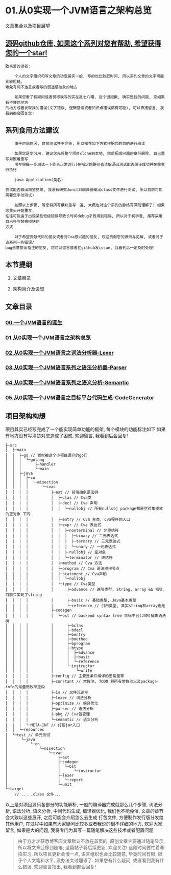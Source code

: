 01.从0实现一个JVM语言之架构总览
===
文章集合以及项目展望

## [源码github仓库, 如果这个系列对您有帮助, 希望获得您的一个star!](https://github.com/MilitaryIntelligence6/Cva)

```text
致亲爱的读者:

    个人的文字组织和写文章的功底属实一般, 写的也比较赶时间, 所以系列文章的文字可能比较粗糙,
难免有词不达意或者写的很迷惑抽象的地方 

    如果您看了有疑问或者觉得我写的实在乱七八糟, 这个很抱歉, 确实是我的问题, 您如果有不懂的地方
的地方或者发现我的错误(文字错误, 逻辑错误或者知识点错误都有可能), 可以直接留言, 我看到都会回复您!
```
## **系列食用方法建议**
```text
    由于时间原因, 目前测试并不完善, 所以推荐如下方式根据您的目的进行阅读

    如果您是学习用, 建议您先将整个项目clone到本地, 然后把感兴趣的章节删除, 自己重写对照着重写
    书写完每一步测试一下能否正常运行(在指定的路径去读取源码测试能否编译成功并在命令行执行

    java Application(类名)

尝试能否输出期望结果, 我没有研究Junit对编译器输出class文件进行测试, 所以目前可能需要您手动测试)

    按照以上步骤, 等您将所有模块重写一遍, 大概也对这个系列的脉络有深刻理解了! 如果您重头开始重写, 
往往可能由于出现某些低级错误导致长时间debug才找得到错误, 所以对于初学者, 推荐采用自己补写替换模块的
方式

    对于希望贡献代码的朋友或者对Cva感兴趣的朋友, 欢迎贡献您的源码与见解, 或者对于该系列一些错误/
bug愿意提出指正的朋友, 您可以留言或者在github发issue, 我看到后一定及时处理!

```
## 本节提纲

1. 文章目录

2. 架构简介及设想 


文章目录
---
### [00.一个JVM语言的诞生](https://www.cnblogs.com/misection/p/14429145.html)
### [01.从0实现一个JVM语言之架构总览](https://www.cnblogs.com/misection/p/14429158.html)
### [02.从0实现一个JVM语言之词法分析器-Lexer](https://www.cnblogs.com/misection/p/14458592.html)
### [03.从0实现一个JVM语言系列之语法分析器-Parser](https://www.cnblogs.com/misection/p/14461275.html)
### [04.从0实现一个JVM语言系列之语义分析-Semantic](https://www.cnblogs.com/misection/p/14469791.html)
### [05.从0实现一个JVM语言之目标平台代码生成-CodeGenerator](https://www.cnblogs.com/misection/p/14483009.html)


项目架构构想
---
项目其实已经写完成了一个能实现简单功能的框架, 每个模块的功能标注如下
如果有地方没有写清楚对您造成了困惑, 欢迎留言, 我看到后会回复!

```text
├─src
│  ├─main
│  │  ├─go // 暂时被这个小项目遗弃的go们
│  │  │  └─golang
│  │  │      ├─handler
│  │  │      └─main
│  │  ├─java
│  │  │  ├─cn
│  │  │  │  └─misection
│  │  │  │      └─cvac
│  │  │  │          ├─ast // 前端抽象语法树
│  │  │  │          │  ├─clas // Cva类
│  │  │  │          │  ├─decl // Cva 声明
│  │  │  │          │  │  └─nullobj // 所有nullobj package都是空对象模式的空对象 下同
│  │  │  │          │  ├─entry // Cva 主类, Cva程序的入口
│  │  │  │          │  ├─expr // Cva 表达式
│  │  │  │          │  │  ├─nonterminal // 非终结符
│  │  │  │          │  │  │  ├─binary // 二元表达式
│  │  │  │          │  │  │  ├─ternary // 三元表达式
│  │  │  │          │  │  │  └─unary // 一元表达式
│  │  │  │          │  │  ├─nullobj // 空对象
│  │  │  │          │  │  └─terminator // 终结符
│  │  │  │          │  ├─method // Cva 方法
│  │  │  │          │  ├─program // Cva 语法树根节点
│  │  │  │          │  ├─statement // Cva声明
│  │  │  │          │  │  └─nullobj 
│  │  │  │          │  └─type // Cva类型
│  │  │  │          │      ├─advance // 进阶类型, String, array && 指针, 目前只实现了string
│  │  │  │          │      ├─basic // 基础类型, Java基本类型
│  │  │  │          │      └─reference // 引用类型, 其实string和array也是
│  │  │  │          ├─codegen
│  │  │  │          │  └─bst // backend syntax tree 目标平台(JVM)抽象语法树
│  │  │  │          │      ├─bclas
│  │  │  │          │      ├─bdecl
│  │  │  │          │      ├─bentry
│  │  │  │          │      ├─bmethod
│  │  │  │          │      ├─bprogram
│  │  │  │          │      ├─btype
│  │  │  │          │      │  ├─advance
│  │  │  │          │      │  ├─basic
│  │  │  │          │      │  └─reference
│  │  │  │          │      └─instructor
│  │  │  │          │          └─write
│  │  │  │          ├─config // 主要是条件编译的宏常量等
│  │  │  │          ├─constant // 常数池, TODO 将所有常数池以及package-info的常量用枚举重构
│  │  │  │          ├─io // 文件流读写
│  │  │  │          ├─lexer // 词法分析
│  │  │  │          ├─optimize // 编译优化
│  │  │  │          ├─parser // 语法分析
│  │  │  │          ├─pkg // Cva包管理
│  │  │  │          └─semantic // 语义分析
│  │  │  └─META-INF // 打包jar入口
│  │  └─resources
│  └─test // 单元测试
│      └─java
│          └─cn
│              └─misection
│                  └─cvac
│                      ├─ast
│                      ├─codegen
│                      │  └─bst
│                      │      └─instructor
│                      ├─lexer
│                      │  └─report
│                      └─unit
└─target
    // ... .class 文件...
```
以上是对项目源码各部分的功能解析, 一般的编译器完成就那么几个步骤, 词法分析, 语法分析, 语义分析, 
中间代码生成, 编译器优化, 我们也不能免俗, 文章的章节会大致以这些展开, 之后可能会介绍怎么去生成
打包文件, 方便制作发行版分发给其他用户, 在过程中如果有大家疑问比较多或者我说的很不详细的地方, 
欢迎大家留言, 如果是大的问题, 我将专门为其写一篇随笔解决这些技术或者配置问题

> 由于方才才获悉博客园文章默认不放在首页的, 原创文章主要通过随笔显示, 所以将文章迁移到随笔;
> 这篇帖子将后续更新, 欢迎关注! 这段时间要忙着春招实习, 所以项目更新会慢一点, 
> 语言组织也会比较随意, 毕竟时间有限, 限于个人文笔和水平, 没办法太过雕琢了. 如果您有什么疑问,
> 或者看到我有什么错误, 欢迎留言指出, 我看到都会回复!
